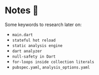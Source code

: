 # Notes 📝

Some keywords to research later on:

- `main.dart`
- `stateful hot reload`
- `static analysis engine`
- `dart analyzer`
- `null-safety in Dart`
- `for-loops inside collection literals`
- `pubspec.yaml`, `analysis_options.yaml`
